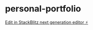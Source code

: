 # personal-portfolio

[Edit in StackBlitz next generation editor ⚡️](https://stackblitz.com/~/github.com/ashwinvemula9/personal-portfolio)